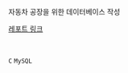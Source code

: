 자동차 공장을 위한 데이터베이스 작성

[레포트 링크](https://psst54.notion.site/DB-Project2-Report-6e93db840b044696bf9bbca52b6bf2fa)

&nbsp;

`C` `MySQL`
